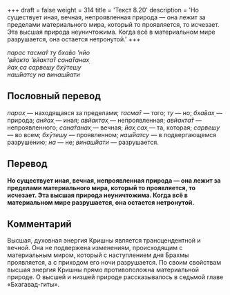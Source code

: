 +++
draft = false
weight = 314
title = 'Текст 8.20'
description = 'Но существует иная, вечная, непроявленная природа — она лежит за пределами материального мира, который то проявляется, то исчезает. Эта высшая природа неуничтожима. Когда всё в материальном мире разрушается, она остается нетронутой.'
+++

_парас тасма̄т ту бха̄во ’нйо  
’вйакто ’вйакта̄т сана̄танах̣  
йах̣ са сарвешу бхӯтешу  
наш́йатсу на винаш́йати_

## Пословный перевод

_парах̣_ — находящаяся за пределами; _тасма̄т_ — того; _ту_ — но; _бха̄вах̣_ — природа; _анйах̣_ — иная; _авйактах̣_ — непроявленная; _авйакта̄т_ — непроявленного; _сана̄танах̣_ — вечная; _йах̣_ _сах̣_ — та, которая; _сарвешу_ — во всем; _бхӯтешу_ — проявленном; _наш́йатсу_ — в подвергающемся разрушению; _на_ — не; _винаш́йати_ — разрушается.

## Перевод

**Но существует иная, вечная, непроявленная природа — она лежит за пределами материального мира, который то проявляется, то исчезает. Эта высшая природа неуничтожима. Когда всё в материальном мире разрушается, она остается нетронутой.**

## Комментарий

Высшая, духовная энергия Кришны является трансцендентной и вечной. Она не подвержена изменениям, происходящим с материальным миром, который с наступлением дня Брахмы проявляется, а с приходом его ночи разрушается. По своим свойствам высшая энергия Кришны прямо противоположна материальной природе. О высшей и низшей природе рассказывалось в седьмой главе «Бхагавад-гиты».
